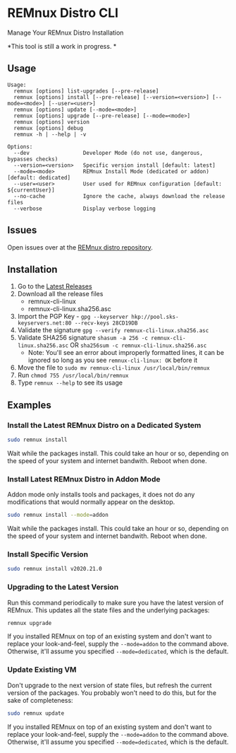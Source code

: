 # REMnux Distro CLI

Manage Your REMnux Distro Installation

*This tool is still a work in progress. *

## Usage

```
Usage:
  remnux [options] list-upgrades [--pre-release]
  remnux [options] install [--pre-release] [--version=<version>] [--mode=<mode>] [--user=<user>]
  remnux [options] update [--mode=<mode>]
  remnux [options] upgrade [--pre-release] [--mode=<mode>]
  remnux [options] version
  remnux [options] debug
  remnux -h | --help | -v

Options:
  --dev                 Developer Mode (do not use, dangerous, bypasses checks)
  --version=<version>   Specific version install [default: latest]
  --mode=<mode>         REMnux Install Mode (dedicated or addon) [default: dedicated]
  --user=<user>         User used for REMnux configuration [default: ${currentUser}]
  --no-cache            Ignore the cache, always download the release files
  --verbose             Display verbose logging
```

## Issues

Open issues over at the [REMnux distro repository](https://github.com/REMnux/distro/issues).

## Installation

1. Go to the [Latest Releases](https://github.com/REMnux/remnux-cli/releases/latest)
2. Download all the release files
    * remnux-cli-linux
    * remnux-cli-linux.sha256.asc
3. Import the PGP Key - `gpg --keyserver hkp://pool.sks-keyservers.net:80 --recv-keys 28CD19DB`
4. Validate the signature `gpg --verify remnux-cli-linux.sha256.asc`
5. Validate SHA256 signature `shasum -a 256 -c remnux-cli-linux.sha256.asc` OR `sha256sum -c remnux-cli-linux.sha256.asc`
    * Note: You'll see an error about improperly formatted lines, it
      can be ignored so long as you see `remnux-cli-linux: OK` before it
6. Move the file to `sudo mv remnux-cli-linux /usr/local/bin/remnux`
7. Run `chmod 755 /usr/local/bin/remnux`
8. Type `remnux --help` to see its usage

## Examples

### Install the Latest REMnux Distro on a Dedicated System

```bash
sudo remnux install
```
Wait while the packages install. This could take an hour or so, depending on the speed of your system and internet bandwith. Reboot when done.

### Install Latest REMnux Distro in Addon Mode

Addon mode only installs tools and packages, it does not do any modifications that would normally appear on the desktop.

```bash
sudo remnux install --mode=addon
```

Wait while the packages install. This could take an hour or so, depending on the speed of your system and internet bandwith. Reboot when done.

### Install Specific Version

```bash
sudo remnux install v2020.21.0
```

### Upgrading to the Latest Version

Run this command periodically to make sure you have the latest version of REMnux. This updates all the state files and the underlying packages:

```bash
remnux upgrade
```

If you installed REMnux on top of an existing system and don't want to replace your look-and-feel, supply the `--mode=addon` to the command above. Otherwise, it'll assume you specified `--mode=dedicated`, which is the default.

### Update Existing VM

Don't upgrade to the next version of state files, but refresh the current version of the packages. You probably won't need to do this, but for the sake of completeness:

```bash
sudo remnux update
```

If you installed REMnux on top of an existing system and don't want to replace your look-and-feel, supply the `--mode=addon` to the command above. Otherwise, it'll assume you specified `--mode=dedicated`, which is the default.

